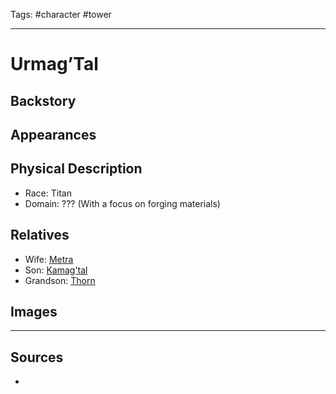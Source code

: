 Tags: #character #tower 

---
# Urmag’Tal

## Backstory

## Appearances

## Physical Description

- Race: Titan
- Domain: ??? (With a focus on forging materials)

## Relatives

- Wife: [Metra](Metra.md)
- Son: [Kamag'tal](Kamag'tal.md)
- Grandson: [Thorn](Thorn.md)

## Images

---
## Sources
- 